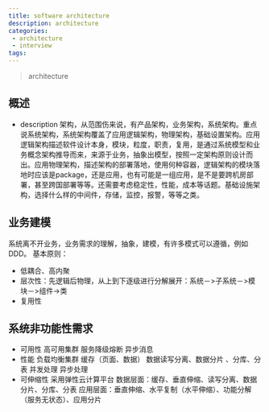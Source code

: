```yaml
---
title: software architecture
description: architecture
categories:
 - architecture
 - interview
tags:
---
```


> architecture



## 概述

* description
架构，从范围伤来说，有产品架构，业务架构，系统架构。重点说系统架构，系统架构覆盖了应用逻辑架构，物理架构，基础设置架构。应用逻辑架构描述软件设计本身，模块，粒度，职责，复用，是通过系统模型和业务概念架构推导而来，来源于业务，抽象出模型，按照一定架构原则设计而出。应用物理架构，描述架构的部署落地，使用何种容器，逻辑架构的模块落地时应该是package，还是应用，也有可能是一组应用，是不是要跨机房部署，甚至跨国部署等等。还需要考虑稳定性，性能，成本等话题。基础设施架构，选择什么样的中间件，存储，监控，报警，等等之类。

## 业务建模

系统离不开业务，业务需求的理解，抽象，建模，有许多模式可以遵循，例如DDD。
基本原则：
* 低耦合、高内聚
* 层次性：先逻辑后物理，从上到下逐级进行分解展开：系统－>子系统－>模块－>组件->类
* 复用性

## 系统非功能性需求
* 可用性
高可用集群
服务降级熔断
异步消息
* 性能
负载均衡集群
缓存（页面、数据）
数据读写分离、数据分片 、分库、分表
并发处理
异步处理
*  可伸缩性
采用弹性云计算平台
数据层面：缓存、垂直伸缩、读写分离、数据分片、分库、分表
应用层面：垂直伸缩、水平复制（水平伸缩）、功能分解（服务无状态）、应用分片
